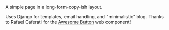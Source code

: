 A simple page in a long-form-copy-ish layout.

Uses Django for templates, email handling, and "minimalistic" blog. Thanks to Rafael Caferati for the [Awesome Button](https://github.com/rcaferati/awesome-button) web component!
